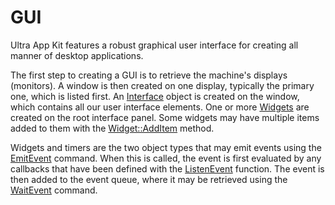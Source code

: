 # GUI

Ultra App Kit features a robust graphical user interface for creating all manner of desktop applications.

The first step to creating a GUI is to retrieve the machine's displays (monitors). A window is then created on one display, typically the primary one, which is listed first. An [Interface](Interface.md) object is created on the window, which contains all our user interface elements. One or more [Widgets](Widget.md) are created on the root interface panel. Some widgets may have multiple items added to them with the [Widget::AddItem](Widget_AddItem.md) method.

Widgets and timers are the two object types that may emit events using the [EmitEvent](EmitEvent.md) command. When this is called, the event is first evaluated by any callbacks that have been defined with the [ListenEvent](ListenEvent.md) function. The event is then added to the event queue, where it may be retrieved using the [WaitEvent](WaitEvent.md) command.
